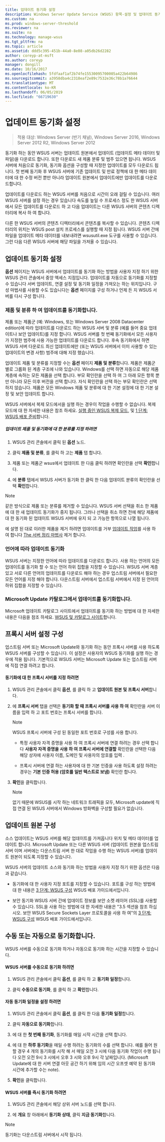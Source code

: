 ```yaml
---
title: 업데이트 동기화 설정
description: Windows Server Update Service (WSUS) 항목-설정 및 업데이트 동기화를 구성 하는 방법
ms.custom: na
ms.prod: windows-server-threshold
ms.reviewer: na
ms.suite: na
ms.technology: manage-wsus
ms.tgt_pltfrm: na
ms.topic: article
ms.assetid: ddd5c395-451b-44a0-8e08-a05db26d2282
author: coreyp-at-msft
ms.author: coreyp
manager: dongill
ms.date: 10/16/2017
ms.openlocfilehash: 5fdfaaf1af2b74fe15530095700005a422b64986
ms.sourcegitcommit: a3958dba4c2318eaf2e89c7532e36c78b1a76644
ms.translationtype: MT
ms.contentlocale: ko-KR
ms.lasthandoff: 06/05/2019
ms.locfileid: "66719630"
---
```

# <a name="setting-up-update-synchronizations"></a>업데이트 동기화 설정

>적용 대상: Windows Server (반기 채널), Windows Server 2016, Windows Server 2012 R2, Windows Server 2012

동기화 하는 동안 WSUS 서버는 업데이트 원본에서 업데이트 (업데이트 메타 데이터 및 파일)을 다운로드 합니다. 또한 다운로드 새 제품 분류 및 범주 있으면 됩니다. WSUS 서버에 처음으로 동기화, 동기화 옵션을 구성할 때 지정한 업데이트를 모두 다운로드 됩니다. 첫 번째 동기화 후 WSUS 서버에 기존 업데이트 및 만료 정책에 대 한 메타 데이터에 대 한 수정 버전 뿐만 아니라 업데이트 원본에서 업데이트에만 업데이트를 다운로드합니다.

업데이트를 다운로드 하는 WSUS 서버를 처음으로 시간이 오래 걸릴 수 있습니다. 여러 WSUS 서버를 설정 하는 경우 있습니다 속도를 높일 수 프로세스 정도 한 WSUS 서버에서 모든 업데이트를 다운로드 하 고 다음 업데이트는 다른 WSUS 서버의 콘텐츠 디렉터리에 복사 하 여 합니다.

다른 한 WSUS 서버의 콘텐츠 디렉터리에서 콘텐츠를 복사할 수 있습니다. 콘텐츠 디렉터리의 위치는 WSUS post 설치 프로세스를 실행할 때 지정 됩니다. WSUS 서버 간에 파일을 업데이트 메타 데이터를 내보내려면 wsusutil.exe 도구를 사용할 수 있습니다. 그런 다음 다른 WSUS 서버에 해당 파일을 가져올 수 있습니다.

## <a name="setting-up-update-synchronizations"></a>업데이트 동기화 설정
**옵션** 페이지는 WSUS 서버에서 업데이트를 동기화 하는 방법을 사용자 지정 하기 위한 WSUS 관리 콘솔에서 중앙 액세스 지점입니다. 업데이트를 자동으로 동기화를 지정할 수 있습니다 서버 업데이트, 연결 설정 및 동기화 일정을 가져오는 하는 위치입니다. 구성 마법사를 사용할 수도 있습니다는 **옵션** 페이지를 구성 하거나 언제 든 지 WSUS 서버를 다시 구성 합니다.

### <a name="synchronizing-update-by-product-and-classification"></a>제품 및 분류 하 여 업데이트를 동기화합니다.
제품 또는 제품군 (예: Windows, 또는 Windows Server 2008 Datacenter edition)에 따라 업데이트를 다운로드 하는 WSUS 서버 및 분류 (예를 들어 중요 업데이트나 보안 업데이트)를 지정 합니다. WSUS 서버를 첫 번째 동기화에서 모든 사용자가 지정한 범주에 사용 가능한 업데이트를 다운로드 합니다. 후속 동기화에서 하면 WSUS 서버 다운로드 최신 업데이트에만 (또는 WSUS 서버에서 이미 사용할 수 있는 업데이트의 변경 사항) 범주에 대해 지정 했습니다.

업데이트 제품 및 분류를 지정할 수는 **옵션** 페이지 **제품 및 분류**합니다. 제품은 제품군 별로 그룹화 된 계층 구조에 나와 있습니다. Windows를 선택 하면 자동으로 해당 제품 계층에 속하는 모든 제품을 선택 합니다. 부모 확인란을 선택 하 여 그 아래 모든 항목 뿐만 아니라 모든 이후 버전을 선택 합니다. 자식 확인란을 선택 하는 부모 확인란은 선택 하지 않습니다. 제품은 모든 Windows 제품 및 분류에 대 한 기본 설정에 대 한 기본 설정 및 보안 업데이트 합니다.

WSUS 서버에서 복제 모드에서을 실행 하는 경우이 작업을 수행할 수 없습니다. 복제 모드에 대 한 자세한 내용은 참조 하세요. [실행 중인 WSUS 복제 모드](running-wsus-replica-mode.md), 및 [1 단계: WSUS 배포 준비](../plan/plan-your-wsus-deployment.md)합니다.

##### <a name="to-specify-update-products-and-classifications-for-synchronization"></a>업데이트 제품 및 동기화에 대 한 분류를 지정 하려면

1.  WSUS 관리 콘솔에서 클릭 된 **옵션** 노드.

2.  클릭 **제품 및 분류**, 를 클릭 하 고는 **제품** 탭 합니다.

3.  제품 또는 제품군 wsus에서 업데이트 한 다음 클릭 하려면 확인란을 선택 **확인**합니다.

4.  에 **분류** 탭에서 WSUS 서버가 동기화 한 클릭 한 다음 업데이트 분류의 확인란을 선택 **확인**합니다.

> [!NOTE]
> 같은 방식으로 제품 또는 분류를 제거할 수 있습니다. WSUS 서버 선택을 취소 한 제품에 대 한 새 업데이트 동기화가 중지 됩니다. 그러나 선택을 취소 하면 전에 해당 제품에 대 한 동기화 된 업데이트 WSUS 서버에 유지 되 고 가능한 항목으로 나열 됩니다.
> 
> 에 설명 된 대로 이러한 제품을 제거 하려면 업데이트를 거부 [업데이트 작업](updates-operations.md)를 사용 하 여 합니다 [The 서버 정리 마법사](the-server-cleanup-wizard.md) 제거 합니다.

### <a name="synchronizing-updates-by-language"></a>언어에 따라 업데이트 동기화
WSUS 서버는 지정한 언어에 따라 업데이트를 다운로드 합니다. 사용 하는 언어의 모든 업데이트를 동기화 할 수 또는 언어 하위 집합을 지정할 수 있습니다. WSUS 서버 계층 있고 서로 다른 언어의 업데이트를 다운로드 해야 하는 경우 업스트림 서버에서 필요한 모든 언어를 지정 해야 합니다. 다운스트림 서버에서 업스트림 서버에서 지정 된 언어의 하위 집합을 지정할 수 있습니다.

### <a name="synchronizing-updates-from-the-microsoft-update-catalog"></a>Microsoft Update 카탈로그에서 업데이트를 동기화합니다.
Microsoft 업데이트 카탈로그 사이트에서 업데이트를 동기화 하는 방법에 대 한 자세한 내용은 다음을 참조 하세요. [WSUS 및 카탈로그 사이트](wsus-and-the-catalog-site.md)합니다.

## <a name="configuring-proxy-server-settings"></a>프록시 서버 설정 구성
업스트림 서버 또는 Microsoft Update와 동기화 하는 동안 프록시 서버를 사용 하도록 WSUS 서버를 구성할 수 있습니다. 이 설정은 사용자의 WSUS 동기화를 실행 하는 경우에 적용 됩니다. 기본적으로 WSUS 서버는 Microsoft Update 또는 업스트림 서버에 직접 연결 하려고 합니다.

#### <a name="to-specify-a-proxy-server-for-synchronization"></a>동기화에 대 한 프록시 서버를 지정 하려면

1.  WSUS 관리 콘솔에서 클릭 **옵션**, 를 클릭 하 고 **업데이트 원본 및 프록시 서버**합니다.

2.  에 **프록시 서버** 탭을 선택은 **동기화 할 때 프록시 서버를 사용 하 여** 확인란을 서버 이름을 입력 하 고 포트 번호는 프록시 서버를 합니다.

    > [!NOTE]
    > WSUS 프록시 서버에 구성 된 동일한 포트 번호로 구성를 사용 합니다.

    -   특정 사용자 자격 증명을 사용 하 여 프록시 서버에 연결 하려는 경우 선택 합니다 **사용자 자격 증명을 사용 하 여 프록시 서버에 연결할** 확인란을 선택한 다음 해당 상자에 사용자 이름, 도메인 및 사용자의 암호를 입력 .

    -   프록시 서버에 연결 하는 사용자에 대 한 기본 인증을 사용 하도록 설정 하려는 경우는 **기본 인증 허용 (암호를 일반 텍스트로 보냄)** 확인란 합니다.

3.  **확인**을 클릭합니다.

    > [!NOTE]
    > 없기 때문에 WSUS를 시작 하는 네트워크 트래픽을 모두, Microsoft update에 직접 연결 된 WSUS 서버에서 Windows 방화벽을 구성할 필요가 없습니다.

## <a name="configuring-the-update-source"></a>업데이트 원본 구성
소스 업데이트는 WSUS 서버를 해당 업데이트를 가져옵니다 위치 및 메타 데이터를 업데이트 합니다. Microsoft Update 또는 다른 WSUS 서버 (업데이트 원본을 업스트림 서버 이며 서버에는 다운스트림 서버 한 대로 작업을 수행 하는 WSUS 서버)를 업데이트 원본이 되도록 지정할 수 있습니다.

WSUS 서버의 업데이트 소스와 동기화 하는 방법을 사용자 지정 하기 위한 옵션은 다음과 같습니다.

-   동기화에 대 한 사용자 지정 포트를 지정할 수 있습니다. 포트를 구성 하는 방법에 대 한 내용은 [3 단계: WSUS 구성](../deploy/2-configure-wsus.md) WSUS 배포 가이드에서입니다.

-   보안 동기화 WSUS 서버 간에 업데이트 정보를 보안 소켓 레이어 (SSL)를 사용할 수 있습니다. SSL을 사용 하는 방법에 대 한 자세한 내용은 "3.5 섹션을 참조 하십시오. 보안 WSUS Secure Sockets Layer 프로토콜을 사용 하 여"의 [3 단계: WSUS 구성](../deploy/2-configure-wsus.md) WSUS 배포 가이드에서입니다.

## <a name="synchronizing-manually-or-automatically"></a>수동 또는 자동으로 동기화합니다.
WSUS 서버를 수동으로 동기화 하거나 자동으로 동기화 하는 시간을 지정할 수 있습니다.

#### <a name="to-manually-synchronize-the-wsus-server"></a>WSUS 서버를 수동으로 동기화 하려면

1.  WSUS 관리 콘솔에서 클릭 **옵션**, 를 클릭 하 고 **동기화 일정**합니다.

2.  클릭 **수동으로 동기화**, 를 클릭 하 고 **확인**합니다.

#### <a name="to-set-up-an-automatic-synchronization-schedule"></a>자동 동기화 일정을 설정 하려면

1.  WSUS 관리 콘솔에서 클릭 **옵션**, 를 클릭 한 다음 **동기화 일정**합니다.

2.  클릭 **자동으로 동기화**합니다.

3.  에 대 한 **첫 번째 동기화**, 동기화를 매일 시작 시간을 선택 합니다.

4.  에 대 한 **하루 동기화**을 매일 수행 하려는 동기화의 수를 선택 합니다. 예를 들어 원할 경우 4 개의 동기화를 시작 해 서 매일 오전 3 시에 다음 동기화 작업이 수행 됩니다 오전 오전 9시 3 시에서 오후 3 시와 오후 9시 각 날짜입니다. (Microsoft Update에 대 한 서버 연결 아웃 공간 하기 위해 임의 시간 오프셋 예약 된 동기화 시간에 추가할 수는 note).

5.  **확인**을 클릭합니다.

#### <a name="to-synchronize-your-wsus-server-immediately"></a>WSUS 서버를 즉시 동기화 하려면

1.  WSUS 관리 콘솔에서 해당 상위 서버 노드를 선택 합니다.

2.  에 **개요** 창 아래에서 **동기화 상태**, 클릭 **지금 동기화**합니다.

> [!NOTE]
> 동기화는 다운스트림 서버에서 시작 됩니다.
